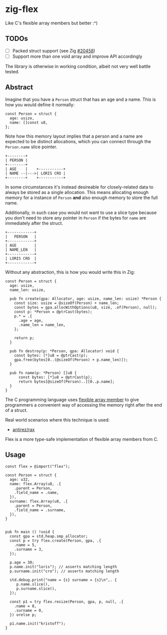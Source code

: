 # zig-flex
Like C's flexible array members but better :^)

## TODOs

- [ ] Packed struct support (see Zig [#20458](https://github.com/ziglang/zig/issues/20458))
- [ ] Support more than one void array and improve API accordingly

The library is otherwise in working condition, albeit not very well battle tested.

## Abstract
Imagine that you have a `Person` struct that has an age and a name.
This is how you would define it normally:

```zig
const Person = struct {
  age: usize,
  name: []const u8,
};
```

Note how this memory layout implies that a person and a name are expected to
be distinct allocations, which you can connect through the `Person.name` slice
pointer.

```
+--------+
| PERSON |
+--------+
| AGE    |    +-----------+
| NAME --|--->| LORIS CRO |
+--------+    +-----------+
```

In some circumstances it's instead desireable for closely-related data to always
be stored as a single allocation. This means allocating enough memory for a
instance of `Person` **and** also enough memory to store the full name.

Additionally, in such case you would not want to use a slice type because you
don't need to store any pointer in `Person` if the bytes for `name` are
immediately after the struct.

```
+------------+
|   PERSON   |
+------------+
| AGE        |
| NAME_LEN   |  
+------------+
| LORIS CRO  |
+------------+  
```

Without any abstraction, this is how you would write this in Zig:

```zig
const Person = struct {
  age: usize,
  name_len: usize,

  pub fn create(gpa: Allocator, age: usize, name_len: usize) *Person {
    const size: usize = @sizeOf(Person) + name_len;
    const bytes = gpa.allocWithOptions(u8, size, .of(Person), null);
    const p: *Person = @ptrCast(bytes);
    p.* = .{
      .age = age,
      .name_len = name_len,
    };

    return p;
  }

  pub fn destroy(p: *Person, gpa: Allocator) void {
    const bytes: [*]u8 = @ptrCast(p);
    gpa.free(bytes[0..(@sizeOf(Person) + p.name_len)]);
  }
 
  pub fn name(p: *Person) []u8 {
      const bytes: [*]u8 = @ptrCast(p);
      return bytes[@sizeOf(Person)..][0..p.name]; 
  }
}
```

The C programming language uses [flexible array member](https://en.wikipedia.org/wiki/Flexible_array_member) to give programmers a convenient way of accessing the
memory right after the end of a struct.

Real world scenarios where this technique is used:
- [antirez/rax](https://github.com/antirez/rax/)

Flex is a more type-safe implementation of flexible array members from C.

## Usage

```zig
const flex = @import("flex");

const Person = struct {
  age: u32,
  name: flex.Array(u8, .{
    .parent = Person,
    .field_name = .name,
  }),
  surname: flex.Array(u8, .{
    .parent = Person,
    .field_name = .surname,
  }),
}
  

pub fn main () !void {
  const gpa = std.heap.smp_allocator;
  const p = try flex.create(Person, gpa, .{
    .name = 5,
    .surname = 3,
  });

  p.age = 30;
  p.name.init("loris"); // asserts matching length
  p.surname.init("cro"); // asserts matching length
  
  std.debug.print("name = {s} surname = {s}\n",. {
     p.name.slice(),
     p.surname.slice(),
  });

  const p1 = try flex.resize(Person, gpa, p, null, .{
    .name = 8,
    .surname = 0,
  }) orelse p;

  p1.name.init("kristoff");
}
```
